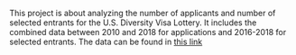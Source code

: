 This project is about analyzing the number of applicants and number of selected entrants for the U.S. Diversity Visa Lottery. 
It includes the combined data between 2010 and 2018 for applications and 2016-2018 for selected entrants. The data can be found in 
[this link](https://travel.state.gov/content/travel/en/us-visas/immigrate/diversity-visa-program-entry/diversity-visa-program-statistics.html)
